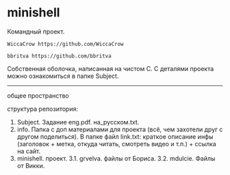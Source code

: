 # minishell
Командный проект.

    WiccaCrow https://github.com/WiccaCrow

    bbritva https://github.com/bbritva

Собственная оболочка, написанная на чистом С.
С деталями проекта можно ознакомиться в папке Subject.
________________
общее пространство


структура репозитория:
1. Subject. Задание eng.pdf. на_русском.txt.
2. info. Папка с доп материалами для проекта (всё, чем захотели друг с другом поделиться). В папке файл link.txt: краткое описание инфы (заголовок + метка, откуда читать, смотреть видео и т.п.) + ссылка на сайт.
3. minishell. проект.
    3.1. grvelva. файлы от Бориса.
    3.2. mdulcie. Файлы от Викки.
